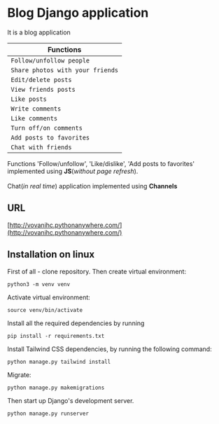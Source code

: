 # Blog Django application
It is a blog application

Functions |
-- |
`Follow/unfollow people` |
`Share photos with your friends` |
`Edit/delete posts` |
`View friends posts` |
`Like posts` |
`Write comments` |
`Like comments` |
`Turn off/on comments` |
`Add posts to favorites` |
`Chat with friends` |

Functions 'Follow/unfollow', 'Like/dislike', 'Add posts to favorites' implemented using **JS**(*without page refresh*). \
\
Chat(*in real time*) application implemented using **Channels**


## URL
[http://vovanihc.pythonanywhere.com/](http://vovanihc.pythonanywhere.com/)

## Installation on linux
First of all - clone repository.
Then create virtual environment:
```
python3 -m venv venv
```
Activate virtual environment:
```
source venv/bin/activate
```
Install all the required dependencies by running
```
pip install -r requirements.txt
```

Install Tailwind CSS dependencies, by running the following command:
```
python manage.py tailwind install
```

Migrate:
```
python manage.py makemigrations
```

Then start up Django's development server.
```
python manage.py runserver
```